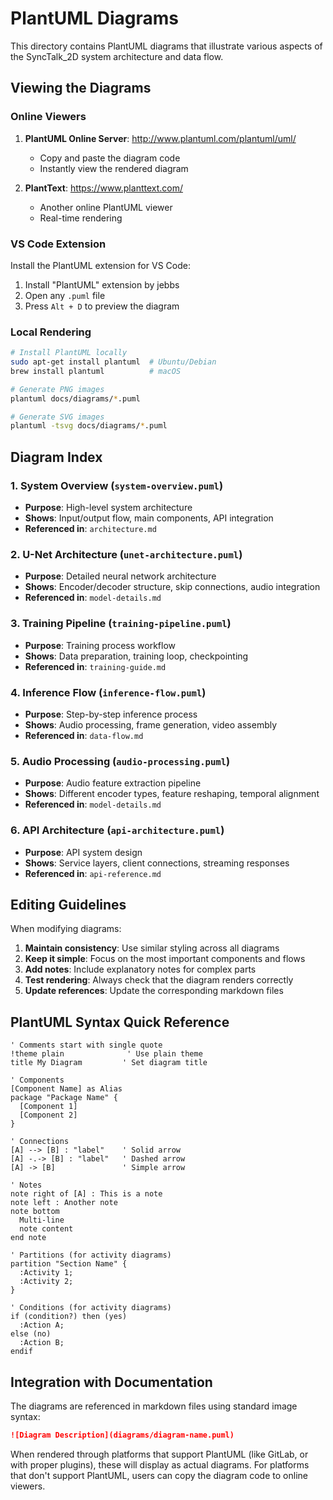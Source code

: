 # PlantUML Diagrams

This directory contains PlantUML diagrams that illustrate various aspects of the SyncTalk_2D system architecture and data flow.

## Viewing the Diagrams

### Online Viewers
1. **PlantUML Online Server**: http://www.plantuml.com/plantuml/uml/
   - Copy and paste the diagram code
   - Instantly view the rendered diagram

2. **PlantText**: https://www.planttext.com/
   - Another online PlantUML viewer
   - Real-time rendering

### VS Code Extension
Install the PlantUML extension for VS Code:
1. Install "PlantUML" extension by jebbs
2. Open any `.puml` file
3. Press `Alt + D` to preview the diagram

### Local Rendering
```bash
# Install PlantUML locally
sudo apt-get install plantuml  # Ubuntu/Debian
brew install plantuml          # macOS

# Generate PNG images
plantuml docs/diagrams/*.puml

# Generate SVG images  
plantuml -tsvg docs/diagrams/*.puml
```

## Diagram Index

### 1. System Overview (`system-overview.puml`)
- **Purpose**: High-level system architecture
- **Shows**: Input/output flow, main components, API integration
- **Referenced in**: `architecture.md`

### 2. U-Net Architecture (`unet-architecture.puml`)
- **Purpose**: Detailed neural network architecture
- **Shows**: Encoder/decoder structure, skip connections, audio integration
- **Referenced in**: `model-details.md`

### 3. Training Pipeline (`training-pipeline.puml`)
- **Purpose**: Training process workflow
- **Shows**: Data preparation, training loop, checkpointing
- **Referenced in**: `training-guide.md`

### 4. Inference Flow (`inference-flow.puml`)
- **Purpose**: Step-by-step inference process
- **Shows**: Audio processing, frame generation, video assembly
- **Referenced in**: `data-flow.md`

### 5. Audio Processing (`audio-processing.puml`)
- **Purpose**: Audio feature extraction pipeline
- **Shows**: Different encoder types, feature reshaping, temporal alignment
- **Referenced in**: `model-details.md`

### 6. API Architecture (`api-architecture.puml`)
- **Purpose**: API system design
- **Shows**: Service layers, client connections, streaming responses
- **Referenced in**: `api-reference.md`

## Editing Guidelines

When modifying diagrams:

1. **Maintain consistency**: Use similar styling across all diagrams
2. **Keep it simple**: Focus on the most important components and flows
3. **Add notes**: Include explanatory notes for complex parts
4. **Test rendering**: Always check that the diagram renders correctly
5. **Update references**: Update the corresponding markdown files

## PlantUML Syntax Quick Reference

```plantuml
' Comments start with single quote
!theme plain              ' Use plain theme
title My Diagram         ' Set diagram title

' Components
[Component Name] as Alias
package "Package Name" {
  [Component 1]
  [Component 2]
}

' Connections
[A] --> [B] : "label"    ' Solid arrow
[A] -.-> [B] : "label"   ' Dashed arrow
[A] -> [B]               ' Simple arrow

' Notes
note right of [A] : This is a note
note left : Another note
note bottom
  Multi-line
  note content
end note

' Partitions (for activity diagrams)
partition "Section Name" {
  :Activity 1;
  :Activity 2;
}

' Conditions (for activity diagrams)
if (condition?) then (yes)
  :Action A;
else (no)
  :Action B;
endif
```

## Integration with Documentation

The diagrams are referenced in markdown files using standard image syntax:
```markdown
![Diagram Description](diagrams/diagram-name.puml)
```

When rendered through platforms that support PlantUML (like GitLab, or with proper plugins), these will display as actual diagrams. For platforms that don't support PlantUML, users can copy the diagram code to online viewers.
